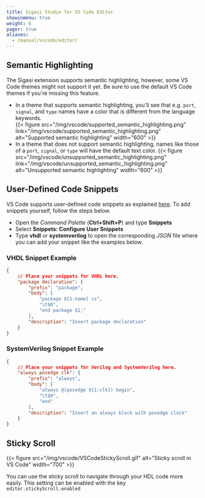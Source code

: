 ```yaml
---
title: Sigasi Studio for VS Code Editor
showinmenu: true
weight: 6
pager: true
aliases:
  - /manual/vscode/editor/
---
```


## Semantic Highlighting

The Sigasi extension supports semantic highlighting, however, some VS Code themes might not support it yet.
Be sure to use the default VS Code themes if you're missing this feature.

* In a theme that supports semantic highlighting, you'll see that e.g. `port`, `signal`, and `type` names have a color that is different from the language keywords.  
{{< figure src="/img/vscode/supported_semantic_highlighting.png" link="/img/vscode/supported_semantic_highlighting.png" alt="Supported semantic highlighting" width="600" >}}
* In a theme that does not support semantic highlighting, names like those of a `port`, `signal`, or `type` will have the default text color.
{{< figure src="/img/vscode/unsupported_semantic_highlighting.png" link="/img/vscode/unsupported_semantic_highlighting.png" alt="Unsupported semantic highlighting" width="600" >}}

## User-Defined Code Snippets

VS Code supports user-defined code snippets as explained [here](https://code.visualstudio.com/docs/editor/userdefinedsnippets). To add snippets yourself, follow the steps below.

* Open the _Command Palette_ (**Ctrl+Shift+P**) and type **Snippets**
* Select **Snippets: Configure User Snippets**
* Type **vhdl** or **systemverilog** to open the corresponding _JSON_ file where you can add your snippet like the examples below.

### VHDL Snippet Example

``` json
{
    // Place your snippets for VHDL here.
    "package declaration": {
        "prefix": "package",
        "body": [
            "package ${1:name} is",
            "\t$0",
            "end package $1;"
        ],
        "description": "Insert package declaration"
    }
}
```

### SystemVerilog Snippet Example

```json
{
    // Place your snippets for Verilog and SystemVerilog here.
    "always posedge clk": {
        "prefix": "always",
        "body": [
            "always @(posedge ${1:clk}) begin",
            "\t$0",
            "end"
        ],
        "description": "Insert an always block with posedge clock"
    }
}
```

## Sticky Scroll

{{< figure src="/img/vscode/VSCodeStickyScroll.gif" alt="Sticky scroll in VS Code" width="700" >}}

You can use the sticky scroll to navigate through your HDL code more easily. This setting can be enabled with the key `editor.stickyScroll.enabled`
